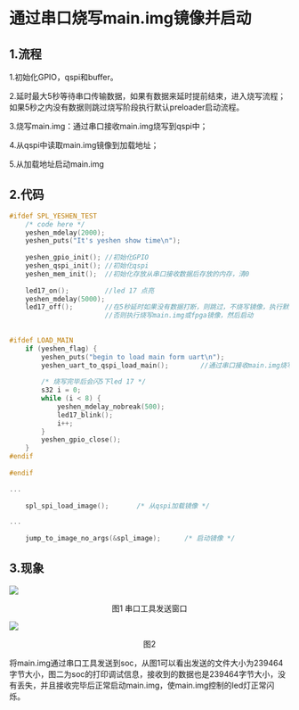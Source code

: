 # </center>通过串口烧写main.img镜像并启动<center>

## 1.流程

1.初始化GPIO，qspi和buffer。

2.延时最大5秒等待串口传输数据，如果有数据来延时提前结束，进入烧写流程；如果5秒之内没有数据则跳过烧写阶段执行默认preloader启动流程。

3.烧写main.img：通过串口接收main.img烧写到qspi中；

4.从qspi中读取main.img镜像到加载地址；

5.从加载地址启动main.img



## 2.代码

```c
#ifdef SPL_YESHEN_TEST
	/* code here */
	yeshen_mdelay(2000);
	yeshen_puts("It's yeshen show time\n");
	
	yeshen_gpio_init(); //初始化GPIO
	yeshen_qspi_init(); //初始化qspi
	yeshen_mem_init();	//初始化存放从串口接收数据后存放的内存，清0
	
	led17_on(); 		//led 17 点亮
	yeshen_mdelay(5000);
	led17_off();		//在5秒延时如果没有数据打断，则跳过，不烧写镜像，执行默认加载启动
						//否则执行烧写main.img或fpga镜像，然后启动
		
			
#ifdef LOAD_MAIN		
	if (yeshen_flag) {
		yeshen_puts("begin to load main form uart\n");
		yeshen_uart_to_qspi_load_main();		//通过串口接收main.img烧写到qspi中
		
		/* 烧写完毕后会闪5下led 17 */
		s32 i = 0;
		while (i < 8) {
			yeshen_mdelay_nobreak(500);
			led17_blink();
			i++;
		}
		yeshen_gpio_close();
	} 
#endif
				
#endif

...
    
	spl_spi_load_image();		/* 从qspi加载镜像 */

...
    
	jump_to_image_no_args(&spl_image);		/* 启动镜像 */

```



## 3.现象

![](E:\叶神文档\Markdown及其pdf\pictures\通过串口烧写main.img镜像并启动1.PNG)

<center>图1 串口工具发送窗口</center>

![](E:\叶神文档\Markdown及其pdf\pictures\通过串口烧写main.img镜像并启动2.PNG)

<center>图2 </center>

将main.img通过串口工具发送到soc，从图1可以看出发送的文件大小为239464字节大小，图二为soc的打印调试信息，接收到的数据也是239464字节大小，没有丢失，并且接收完毕后正常启动main.img，使main.img控制的led灯正常闪烁。
